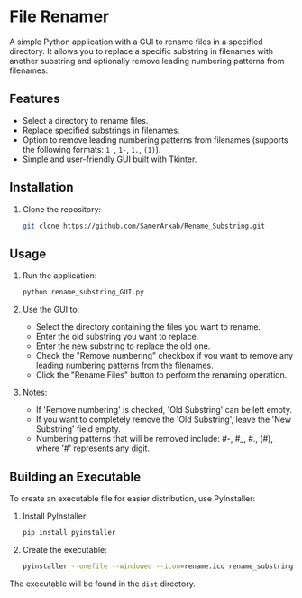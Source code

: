 # File Renamer

A simple Python application with a GUI to rename files in a specified directory. It allows you to replace a specific substring in filenames with another substring and optionally remove leading numbering patterns from filenames.

## Features

- Select a directory to rename files.
- Replace specified substrings in filenames.
- Option to remove leading numbering patterns from filenames (supports the following formats: `1_`, `1-`, `1.`, `(1)`).
- Simple and user-friendly GUI built with Tkinter.

## Installation

1. Clone the repository:

    ```bash
    git clone https://github.com/SamerArkab/Rename_Substring.git
    ```

## Usage

1. Run the application:

    ```bash
    python rename_substring_GUI.py
    ```

2. Use the GUI to:
    - Select the directory containing the files you want to rename.
    - Enter the old substring you want to replace.
    - Enter the new substring to replace the old one.
    - Check the "Remove numbering" checkbox if you want to remove any leading numbering patterns from the filenames.
    - Click the "Rename Files" button to perform the renaming operation.

3. Notes:
    - If 'Remove numbering' is checked, 'Old Substring' can be left empty.
    - If you want to completely remove the 'Old Substring', leave the 'New Substring' field empty.
    - Numbering patterns that will be removed include: #-, #_, #., (#), where '#' represents any digit.

## Building an Executable

To create an executable file for easier distribution, use PyInstaller:

1. Install PyInstaller:

    ```bash
    pip install pyinstaller
    ```

2. Create the executable:

    ```bash
    pyinstaller --onefile --windowed --icon=rename.ico rename_substring_GUI.py
    ```

The executable will be found in the `dist` directory.
